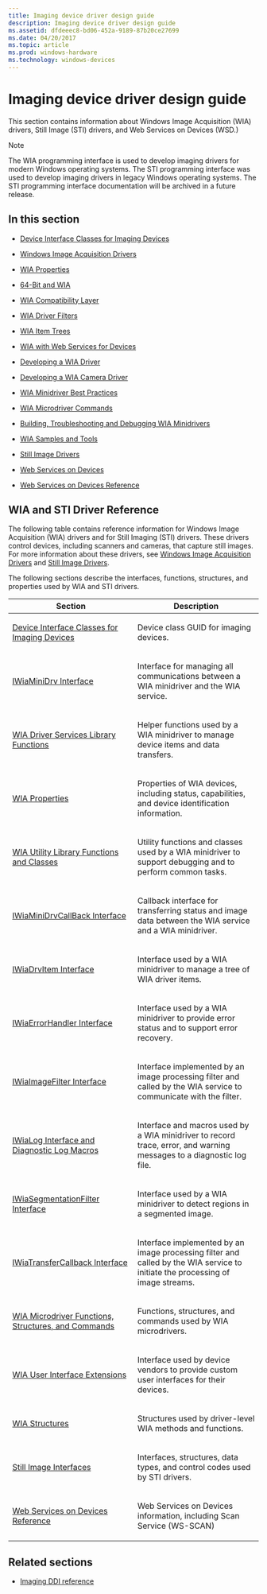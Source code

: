 ```yaml
---
title: Imaging device driver design guide
description: Imaging device driver design guide
ms.assetid: dfdeeec8-bd06-452a-9189-87b20ce27699
ms.date: 04/20/2017
ms.topic: article
ms.prod: windows-hardware
ms.technology: windows-devices
---
```


# Imaging device driver design guide


This section contains information about Windows Image Acquisition (WIA) drivers, Still Image (STI) drivers, and Web Services on Devices (WSD.)

> [!NOTE]
> The WIA programming interface is used to develop imaging drivers for modern Windows operating systems. 
> The STI programming interface was used to develop imaging drivers in legacy Windows operating systems. 
> The STI programming interface documentation will be archived in a future release. 

## In this section

- [Device Interface Classes for Imaging Devices](device-interface-classes-for-imaging-devices.md)

- [Windows Image Acquisition Drivers](windows-image-acquisition-drivers.md)

- [WIA Properties](about-wia-properties.md)

- [64-Bit and WIA](64-bit-and-wia.md)

- [WIA Compatibility Layer](wia-compatibility-layer.md)

- [WIA Driver Filters](wia-driver-filters.md)

- [WIA Item Trees](wia-item-trees.md)

- [WIA with Web Services for Devices](wia-with-web-services-for-devices.md)

- [Developing a WIA Driver](developing-a-wia-driver.md)

- [Developing a WIA Camera Driver](developing-a-wia-camera-driver.md)

- [WIA Minidriver Best Practices](wia-minidriver-best-practices.md)

- [WIA Microdriver Commands](wia-microdriver-commands.md)

- [Building, Troubleshooting and Debugging WIA Minidrivers](building--troubleshooting-and-debugging-wia-minidrivers.md)

- [WIA Samples and Tools](wia-samples-and-tools.md)

- [Still Image Drivers](still-image-drivers.md)

- [Web Services on Devices](web-services-on-devices.md)

- [Web Services on Devices Reference](web-services-on-devices-reference.md)

## WIA and STI Driver Reference

The following table contains reference information for Windows Image Acquisition (WIA) drivers and for Still Imaging (STI) drivers. These drivers control devices, including scanners and cameras, that capture still images. For more information about these drivers, see [Windows Image Acquisition Drivers](./windows-image-acquisition-drivers.md) and [Still Image Drivers](./still-image-drivers.md).

The following sections describe the interfaces, functions, structures, and properties used by WIA and STI drivers.

<table>
<colgroup>
<col width="50%" />
<col width="50%" />
</colgroup>
<thead>
<tr class="header">
<th>Section</th>
<th>Description</th>
</tr>
</thead>
<tbody>
<tr class="odd">
<td><p><a href="device-interface-classes-for-imaging-devices.md" data-raw-source="[Device Interface Classes for Imaging Devices](device-interface-classes-for-imaging-devices.md)">Device Interface Classes for Imaging Devices</a></p></td>
<td><p>Device class GUID for imaging devices.</p></td>
</tr>
<tr class="even">
<td><p><a href="https://docs.microsoft.com/windows-hardware/drivers/ddi/wiamindr_lh/nn-wiamindr_lh-iwiaminidrv" data-raw-source="[IWiaMiniDrv Interface](/windows-hardware/drivers/ddi/wiamindr_lh/nn-wiamindr_lh-iwiaminidrv)">IWiaMiniDrv Interface</a></p></td>
<td><p>Interface for managing all communications between a WIA minidriver and the WIA service.</p></td>
</tr>
<tr class="odd">
<td><p><a href="https://docs.microsoft.com/windows-hardware/drivers/ddi/wiamdef/index" data-raw-source="[WIA Driver Services Library Functions](/windows-hardware/drivers/ddi/wiamdef/index)">WIA Driver Services Library Functions</a></p></td>
<td><p>Helper functions used by a WIA minidriver to manage device items and data transfers.</p></td>
</tr>
<tr class="even">
<td><p><a href="wia-properties.md" data-raw-source="[WIA Properties](wia-properties.md)">WIA Properties</a></p></td>
<td><p>Properties of WIA devices, including status, capabilities, and device identification information.</p></td>
</tr>
<tr class="odd">
<td><p><a href="https://docs.microsoft.com/windows-hardware/drivers/ddi/_image/index" data-raw-source="[WIA Utility Library Functions and Classes](/windows-hardware/drivers/ddi/_image/index)">WIA Utility Library Functions and Classes</a></p></td>
<td><p>Utility functions and classes used by a WIA minidriver to support debugging and to perform common tasks.</p></td>
</tr>
<tr class="even">
<td><p><a href="https://docs.microsoft.com/windows-hardware/drivers/ddi/wiamindr_lh/nn-wiamindr_lh-iwiaminidrvcallback" data-raw-source="[IWiaMiniDrvCallBack Interface](/windows-hardware/drivers/ddi/wiamindr_lh/nn-wiamindr_lh-iwiaminidrvcallback)">IWiaMiniDrvCallBack Interface</a></p></td>
<td><p>Callback interface for transferring status and image data between the WIA service and a WIA minidriver.</p></td>
</tr>
<tr class="odd">
<td><p><a href="https://docs.microsoft.com/windows-hardware/drivers/ddi/wiamindr_lh/nn-wiamindr_lh-iwiadrvitem" data-raw-source="[IWiaDrvItem Interface](/windows-hardware/drivers/ddi/wiamindr_lh/nn-wiamindr_lh-iwiadrvitem)">IWiaDrvItem Interface</a></p></td>
<td><p>Interface used by a WIA minidriver to manage a tree of WIA driver items.</p></td>
</tr>
<tr class="even">
<td><p><a href="https://docs.microsoft.com/windows-hardware/drivers/ddi/wia_lh/nn-wia_lh-iwiaerrorhandler" data-raw-source="[IWiaErrorHandler Interface](/windows-hardware/drivers/ddi/wia_lh/nn-wia_lh-iwiaerrorhandler)">IWiaErrorHandler Interface</a></p></td>
<td><p>Interface used by a WIA minidriver to provide error status and to support error recovery.</p></td>
</tr>
<tr class="odd">
<td><p><a href="https://docs.microsoft.com/windows-hardware/drivers/ddi/wia_lh/nn-wia_lh-iwiaimagefilter" data-raw-source="[IWiaImageFilter Interface](/windows-hardware/drivers/ddi/wia_lh/nn-wia_lh-iwiaimagefilter)">IWiaImageFilter Interface</a></p></td>
<td><p>Interface implemented by an image processing filter and called by the WIA service to communicate with the filter.</p></td>
</tr>
<tr class="even">
<td><p><a href="https://docs.microsoft.com/windows-hardware/drivers/ddi/_image/index" data-raw-source="[IWiaLog Interface and Diagnostic Log Macros](/windows-hardware/drivers/ddi/_image/index)">IWiaLog Interface and Diagnostic Log Macros</a></p></td>
<td><p>Interface and macros used by a WIA minidriver to record trace, error, and warning messages to a diagnostic log file.</p></td>
</tr>
<tr class="odd">
<td><p><a href="https://docs.microsoft.com/windows-hardware/drivers/ddi/wia_lh/nn-wia_lh-iwiasegmentationfilter" data-raw-source="[IWiaSegmentationFilter Interface](/windows-hardware/drivers/ddi/wia_lh/nn-wia_lh-iwiasegmentationfilter)">IWiaSegmentationFilter Interface</a></p></td>
<td><p>Interface used by a WIA minidriver to detect regions in a segmented image.</p></td>
</tr>
<tr class="even">
<td><p><a href="https://docs.microsoft.com/windows-hardware/drivers/ddi/wia_lh/nn-wia_lh-iwiatransfercallback" data-raw-source="[IWiaTransferCallback Interface](/windows-hardware/drivers/ddi/wia_lh/nn-wia_lh-iwiatransfercallback)">IWiaTransferCallback Interface</a></p></td>
<td><p>Interface implemented by an image processing filter and called by the WIA service to initiate the processing of image streams.</p></td>
</tr>
<tr class="odd">
<td><p><a href="https://docs.microsoft.com/windows-hardware/drivers/ddi/_image/index" data-raw-source="[WIA Microdriver Functions, Structures, and Commands](/windows-hardware/drivers/ddi/_image/index)">WIA Microdriver Functions, Structures, and Commands</a></p></td>
<td><p>Functions, structures, and commands used by WIA microdrivers.</p></td>
</tr>
<tr class="even">
<td><p><a href="https://docs.microsoft.com/windows-hardware/drivers/ddi/wiadevd/index" data-raw-source="[WIA User Interface Extensions](/windows-hardware/drivers/ddi/wiadevd/index)">WIA User Interface Extensions</a></p></td>
<td><p>Interface used by device vendors to provide custom user interfaces for their devices.</p></td>
</tr>
<tr class="odd">
<td><p><a href="https://docs.microsoft.com/windows-hardware/drivers/ddi/_image/index" data-raw-source="[WIA Structures](/windows-hardware/drivers/ddi/_image/index)">WIA Structures</a></p></td>
<td><p>Structures used by driver-level WIA methods and functions.</p></td>
</tr>
<tr class="even">
<td><p><a href="https://docs.microsoft.com/windows-hardware/drivers/ddi/_image/index" data-raw-source="[Still Image Interfaces](/windows-hardware/drivers/ddi/_image/index)">Still Image Interfaces</a></p></td>
<td><p>Interfaces, structures, data types, and control codes used by STI drivers.</p></td>
</tr>
<tr class="odd">
<td><p><a href="https://docs.microsoft.com/windows-hardware/drivers/image/scan-service--ws-scan--schema" data-raw-source="[Web Services on Devices Reference](./scan-service--ws-scan--schema.md)">Web Services on Devices Reference</a></p></td>
<td><p>Web Services on Devices information, including Scan Service (WS-SCAN)</p></td>
</tr>
</tbody>
</table>

## Related sections

- [Imaging DDI reference](/windows-hardware/drivers/ddi/_image)
